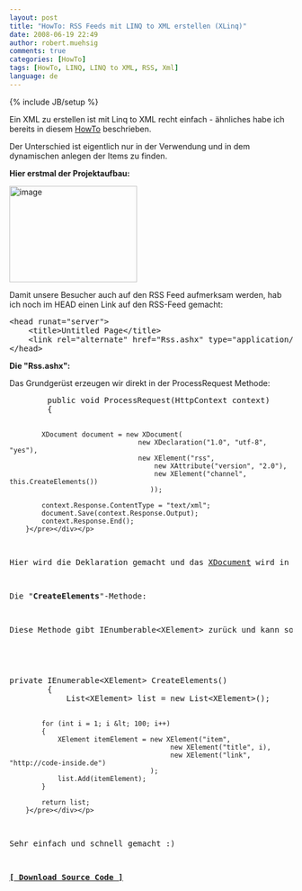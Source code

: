 ```yaml
---
layout: post
title: "HowTo: RSS Feeds mit LINQ to XML erstellen (XLinq)"
date: 2008-06-19 22:49
author: robert.muehsig
comments: true
categories: [HowTo]
tags: [HowTo, LINQ, LINQ to XML, RSS, Xml]
language: de
---
```

{% include JB/setup %}
<p>Ein XML zu erstellen ist mit Linq to XML recht einfach - ähnliches habe ich bereits in diesem <a href="{{BASE_PATH}}/2008/02/28/howto-linq-to-xml-daten-schreiben/">HowTo</a> beschrieben.</p> <p>Der Unterschied ist eigentlich nur in der Verwendung und in dem dynamischen anlegen der Items zu finden.</p> <p><strong>Hier erstmal der Projektaufbau:</strong></p> <p><a href="{{BASE_PATH}}/assets/wp-images-de/image465.png"><img style="border-right: 0px; border-top: 0px; border-left: 0px; border-bottom: 0px" height="171" alt="image" src="{{BASE_PATH}}/assets/wp-images-de/image-thumb444.png" width="227" border="0"></a> </p> <p>Damit unsere Besucher auch auf den RSS Feed aufmerksam werden, hab ich noch im HEAD einen Link auf den RSS-Feed gemacht:</p> <div class="wlWriterSmartContent" id="scid:812469c5-0cb0-4c63-8c15-c81123a09de7:e1cb8bf2-ee8d-4116-8774-ee6da4bbdd45" style="padding-right: 0px; display: inline; padding-left: 0px; float: none; padding-bottom: 0px; margin: 0px; padding-top: 0px"><pre name="code" class="c#">&lt;head runat="server"&gt;
    &lt;title&gt;Untitled Page&lt;/title&gt;
    &lt;link rel="alternate" href="Rss.ashx" type="application/rss+xml" title="" id="rss" /&gt;
&lt;/head&gt;</pre></div>
<p><strong>Die "Rss.ashx":</strong></p>
<p>Das Grundgerüst erzeugen wir direkt in der ProcessRequest Methode:</p>
<p>
<div class="wlWriterSmartContent" id="scid:812469c5-0cb0-4c63-8c15-c81123a09de7:d1392f9b-f8ff-47ee-840a-e012854da8ce" style="padding-right: 0px; display: inline; padding-left: 0px; float: none; padding-bottom: 0px; margin: 0px; padding-top: 0px"><pre name="code" class="c#">        public void ProcessRequest(HttpContext context)
        {

            XDocument document = new XDocument(
                                    new XDeclaration("1.0", "utf-8", "yes"),
                                    new XElement("rss",
                                        new XAttribute("version", "2.0"),
                                        new XElement("channel", this.CreateElements())
                                       ));

            context.Response.ContentType = "text/xml";
            document.Save(context.Response.Output);
            context.Response.End();
        }</pre></div></p>
<p>Hier wird die Deklaration gemacht und das <a href="http://msdn.microsoft.com/en-us/library/system.xml.linq.xdocument.aspx">XDocument</a> wird in den Response.Output geschrieben. Unsere Items erzeugen wir an einer anderen Stelle - und zwar in der "<strong>CreateElements</strong>" Methode.</p>
<p>Die "<strong>CreateElements</strong>"-Methode:</p>
<p>Diese Methode gibt IEnumberable&lt;XElement&gt; zurück und kann somit direkt in den Baum eingefügt werden:</p>
<p>
<div class="wlWriterSmartContent" id="scid:812469c5-0cb0-4c63-8c15-c81123a09de7:eeba6da7-0edb-480f-b32f-38b94a0fa822" style="padding-right: 0px; display: inline; padding-left: 0px; float: none; padding-bottom: 0px; margin: 0px; padding-top: 0px"><pre name="code" class="c#">private IEnumerable&lt;XElement&gt; CreateElements()
        {
            List&lt;XElement&gt; list = new List&lt;XElement&gt;();

            for (int i = 1; i &lt; 100; i++)
            {
                XElement itemElement = new XElement("item",
                                            new XElement("title", i),
                                            new XElement("link", "http://code-inside.de")
                                       );
                list.Add(itemElement);
            }

            return list;
        }</pre></div></p>
<p>Sehr einfach und schnell gemacht :)</p>
<p><strong><a href="{{BASE_PATH}}/assets/files/democode/xlinqrss/xlinqrss.zip">[ Download Source Code ]</a></strong></p>
